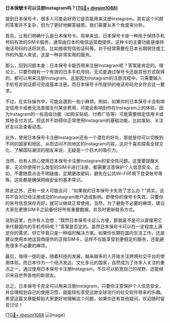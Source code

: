 **日本保號卡可以注册Instagram吗？[[TG💪+ @esim1088](https://t.me/s/esim1088)]**

提到日本保号卡，很多人可能会好奇它是否能用来注册Instagram。其实这个问题的答案并不复杂，但为了更好地解答疑惑，我们需要从多个角度来分析。

首先，让我们明确什么是日本保号卡。简单来说，日本保号卡是一种用于保持手机号码有效的SIM卡服务，通常由日本的电信运营商提供。这种卡的主要功能是维持电话号码的活跃状态，比如接收短信验证码等。对于经常需要在日本长期居住或工作的外国人来说，这是一种非常实用的服务。

那么，回到问题本身：日本保号卡能否用来注册Instagram呢？答案是肯定的。理论上，只要你拥有一个有效的日本手机号码，无论是通过保号卡还是其他方式获得的，都可以用来注册Instagram。这是因为Instagram的注册流程中，只需要输入手机号并验证即可完成基本注册。而日本保号卡所提供的电话号码完全符合这一要求。

不过，在实际操作中，可能会遇到一些小麻烦。例如，如果你的日本保号卡没有绑定信用卡或者无法直接支付某些费用，可能会影响到你在Instagram上的体验。因为Instagram的一些高级功能（如购买贴纸、付费广告等）可能需要绑定信用卡或其他支付方式。但这并不妨碍你正常使用Instagram的基础功能，比如发帖、关注好友以及查看动态。

此外，使用日本保号卡注册Instagram还有一个潜在的好处，那就是你可以切换到不同的国家和地区，从而访问不同地区的Instagram内容。这对于喜欢探索全球文化、了解国际潮流的朋友来说，无疑是一个巨大的吸引力。

当然，也有人担心使用日本保号卡注册Instagram的安全性问题。这里要提醒大家，无论你使用什么类型的SIM卡进行注册，都需要注意保护个人信息安全。比如，不要随意点击不明链接，定期更改密码，避免在公共Wi-Fi环境下登录账号等等。这些都是确保网络安全的基本常识。

除此之外，还有一些人可能会问：“如果我的日本保号卡失效了怎么办？”其实，这并不会对已经注册成功的Instagram账户造成影响。即使你的保号卡失效，只要你的账号信息保存完好，就可以继续正常使用。当然，为了避免不必要的麻烦，建议大家在更换SIM卡之前备份好所有重要数据，并及时更新联系方式。

说到这里，也许有人会想：“既然日本保号卡这么方便，那我是不是可以直接用它来代替国内的手机号码呢？”答案是否定的。虽然日本保号卡可以在一定程度上满足你的需求，但它毕竟只是一种临时解决方案。如果你长期在国内生活工作，还是建议使用本地运营商提供的正规SIM卡，这样不仅能享受到更稳定的服务，还能避免很多不必要的麻烦。

最后，值得一提的是，随着科技的发展，越来越多的人开始关注跨境社交平台的使用体验。而日本作为一个经济发达、文化多元的国家，自然成为了许多人关注的重点之一。通过使用日本保号卡注册Instagram，不仅可以拓宽自己的视野，还能结识来自世界各地的新朋友。

总之，日本保号卡完全可以用来注册Instagram，只要你注意保护个人信息安全，并合理规划自己的使用习惯，就能轻松享受这款全球流行的社交软件带来的乐趣。希望这篇文章能帮助大家更好地理解这个问题，如果你还有其他疑问，欢迎随时留言讨论！

[[TG💪+ @esim1088](https://t.me/s/esim1088) ![Image](https://i.postimg.cc/4NQfJmqS/Snipaste-2025-05-13-00-14-12.png)]